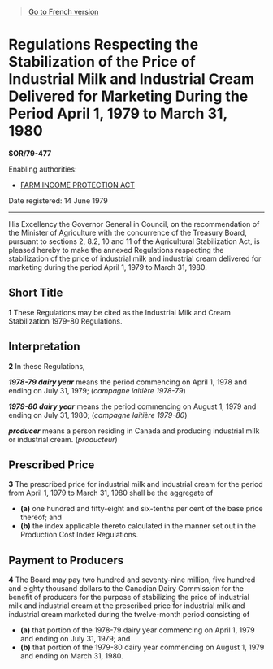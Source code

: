 > [Go to French version](/fr/Règlements/Décrets,%20ordonnances%20et%20règlements%20statutaires/79/477.md)

# Regulations Respecting the Stabilization of the Price of Industrial Milk and Industrial Cream Delivered for Marketing During the Period April 1, 1979 to March 31, 1980

**SOR/79-477**

Enabling authorities: 
- [FARM INCOME PROTECTION ACT](/en/Acts/Statutes%20of%20Canada/1991/c.%2022.md)

Date registered: 14 June 1979

----------

His Excellency the Governor General in Council, on the recommendation of the Minister of Agriculture with the concurrence of the Treasury Board, pursuant to sections 2, 8.2, 10 and 11 of the Agricultural Stabilization Act, is pleased hereby to make the annexed Regulations respecting the stabilization of the price of industrial milk and industrial cream delivered for marketing during the period April 1, 1979 to March 31, 1980.




## Short Title


**1** These Regulations may be cited as the Industrial Milk and Cream Stabilization 1979-80 Regulations.




## Interpretation


**2** In these Regulations,

***1978-79 dairy year*** means the period commencing on April 1, 1978 and ending on July 31, 1979; (*campagne laitière 1978-79*)

***1979-80 dairy year*** means the period commencing on August 1, 1979 and ending on July 31, 1980; (*campagne laitière 1979-80*)

***producer*** means a person residing in Canada and producing industrial milk or industrial cream. (*producteur*)




## Prescribed Price


**3** The prescribed price for industrial milk and industrial cream for the period from April 1, 1979 to March 31, 1980 shall be the aggregate of
- **(a)** one hundred and fifty-eight and six-tenths per cent of the base price thereof; and
- **(b)** the index applicable thereto calculated in the manner set out in the Production Cost Index Regulations.




## Payment to Producers


**4** The Board may pay two hundred and seventy-nine million, five hundred and eighty thousand dollars to the Canadian Dairy Commission for the benefit of producers for the purpose of stabilizing the price of industrial milk and industrial cream at the prescribed price for industrial milk and industrial cream marketed during the twelve-month period consisting of
- **(a)** that portion of the 1978-79 dairy year commencing on April 1, 1979 and ending on July 31, 1979; and
- **(b)** that portion of the 1979-80 dairy year commencing on August 1, 1979 and ending on March 31, 1980.


